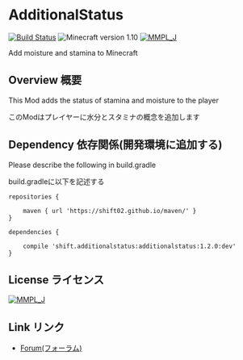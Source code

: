 # AdditionalStatus
[![Build Status](https://travis-ci.org/shift02/AdditionalStatus.svg?branch=master)](https://travis-ci.org/shift02/AdditionalStatus)
![Minecraft version 1.10](https://img.shields.io/badge/mc%20version-1.10-brightgreen.svg)
[![MMPL_J](https://img.shields.io/badge/license-MMPL__%20J-blue.svg)](http://tsoft-web.com/nokiyen/minecraft/modding/MMPL_J)

Add moisture and stamina to Minecraft

## Overview 概要

This Mod adds the status of stamina and moisture to the player

このModはプレイヤーに水分とスタミナの概念を追加します

## Dependency 依存関係(開発環境に追加する)

Please describe the following in build.gradle

build.gradleに以下を記述する

```
repositories {

    maven { url 'https://shift02.github.io/maven/' }
}

dependencies {

    compile 'shift.additionalstatus:additionalstatus:1.2.0:dev'
}
```
## License ライセンス

[![MMPL_J](https://img.shields.io/badge/license-MMPL__%20J-blue.svg)](http://tsoft-web.com/nokiyen/minecraft/modding/MMPL_J)

## Link リンク

- [Forum(フォーラム)](http://forum.minecraftuser.jp/viewtopic.php?f=13&t=31679)

